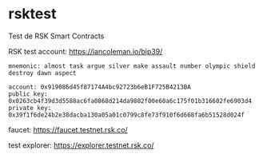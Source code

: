 # rsktest
Test de RSK Smart Contracts

RSK test account: https://iancoleman.io/bip39/

```
mnemonic: almost task argue silver make assault number olympic shield destroy dawn aspect
```

```
account: 0x919086d45f87174A4bc92723b6eB1F725B4213BA 
public key: 0x0263cb4f39d3d5588ac6fa0868d214da9802f00e60a6c175f01b316602fe6903d4
private key: 0x39f1f6de24b2e38dacba130a05a01c0799c8fe73f910f6d668fa6b51528d024f
```

faucet: https://faucet.testnet.rsk.co/

test explorer: https://explorer.testnet.rsk.co/
